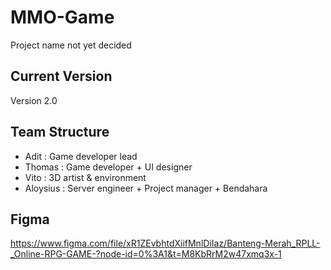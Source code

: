 # MMO-Game
Project name not yet decided

## Current Version
Version 2.0

## Team Structure
- Adit      : Game developer lead
- Thomas    : Game developer + UI designer
- Vito      : 3D artist & environment
- Aloysius  : Server engineer + Project manager + Bendahara

## Figma
https://www.figma.com/file/xR1ZEvbhtdXiifMnlDiIaz/Banteng-Merah_RPLL-_Online-RPG-GAME-?node-id=0%3A1&t=M8KbRrM2w47xmq3x-1
